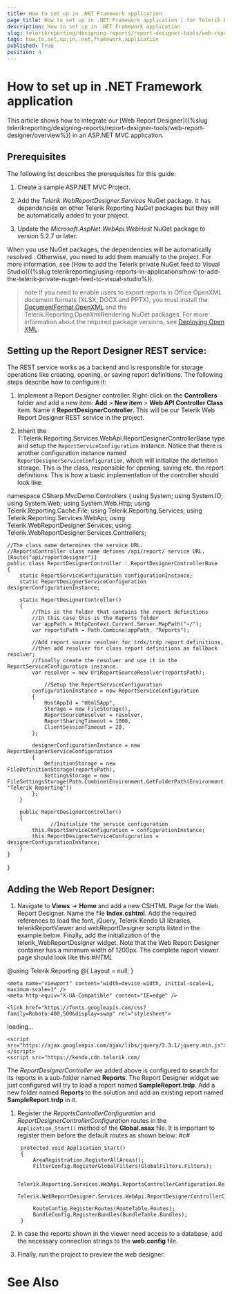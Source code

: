 ```yaml
---
title: How to set up in .NET Framework application
page_title: How to set up in .NET Framework application | for Telerik Reporting Documentation
description: How to set up in .NET Framework application
slug: telerikreporting/designing-reports/report-designer-tools/web-report-designer/how-to-set-up-in-.net-framework-application
tags: how,to,set,up,in,.net,framework,application
published: True
position: 4
---
```


# How to set up in .NET Framework application



This article shows how to integrate our [Web Report Designer]({%slug telerikreporting/designing-reports/report-designer-tools/web-report-designer/overview%})
        in an ASP.NET MVC application.
      

## Prerequisites

The following list describes the prerequisites for this guide:

1. Create a sample ASP.NET MVC Project.
            

1. Add the *Telerik.WebReportDesigner.Services* NuGet package. It has dependencies on other Telerik Reporting 
              NuGet packages but they will be automatically added to your project.
            

1. Update the *Microsoft.AspNet.WebApi.WebHost* NuGet package to version 5.2.7 or later.
          

When you use NuGet packages, the dependencies will be automatically resolved . Otherwise, you need to add them manually to the project.
          For more information, see [How to add the Telerik private NuGet feed to Visual Studio]({%slug telerikreporting/using-reports-in-applications/how-to-add-the-telerik-private-nuget-feed-to-visual-studio%}).
        

>note If you need to enable users to export reports in Office OpenXML document formats (XLSX, DOCX and PPTX), you must install the            [DocumentFormat.OpenXML](https://www.nuget.org/packages/DocumentFormat.OpenXml/)            and the Telerik.Reporting.OpenXmlRendering NuGet packages. For more information about the required package versions,            see [Deploying Open XML](25b584e0-8dd7-4cfd-8878-ffe5e0a95ad4#deploying_open_xml_sdk_for_ms_office).          


## Setting up the Report Designer REST service:

The REST service works as a backend and is responsible for storage operations like creating, opening, or saving report definitions. 
          The following steps describe how to configure it:
        

1. Implement a Report Designer controller. Right-click on the __Controllers__
              folder and add a new item: __Add__ > __New item__ > __Web API Controller Class__ item.
              Name it __ReportDesignerController__. This will be our Telerik Web Report Designer REST service in the
              project.
            

1. Inherit the T:Telerik.Reporting.Services.WebApi.ReportDesignerControllerBase type
              and setup the `ReportServiceConfiguration` instance. Notice that there is another configuration
              instance named `ReportDesignerServiceConfiguration`, which will initialize the definition storage.
              This is the class, responsible for opening, saving etc. the report definitions. This is how a basic
              implementation of the controller should look like:
            

	
namespace CSharp.MvcDemo.Controllers
{
    using System;
    using System.IO;
    using System.Web;
    using System.Web.Http;
    using Telerik.Reporting.Cache.File;
    using Telerik.Reporting.Services;
    using Telerik.Reporting.Services.WebApi;
    using Telerik.WebReportDesigner.Services;
    using Telerik.WebReportDesigner.Services.Controllers;

    //The class name determines the service URL. 
    //ReportsController class name defines /api/report/ service URL.
    [Route("api/reportdesigner")]
    public class ReportDesignerController : ReportDesignerControllerBase
    {
        static ReportServiceConfiguration configurationInstance;
        static ReportDesignerServiceConfiguration designerConfigurationInstance;

        static ReportDesignerController()
        {
            //This is the folder that contains the report definitions
            //In this case this is the Reports folder
            var appPath = HttpContext.Current.Server.MapPath("~/");
            var reportsPath = Path.Combine(appPath, "Reports");

            //Add report source resolver for trdx/trdp report definitions, 
            //then add resolver for class report definitions as fallback resolver; 
            //finally create the resolver and use it in the ReportServiceConfiguration instance.
            var resolver = new UriReportSourceResolver(reportsPath);

		      	//Setup the ReportServiceConfiguration
            configurationInstance = new ReportServiceConfiguration
            {
                HostAppId = "Html5App",
                Storage = new FileStorage(),
                ReportSourceResolver = resolver,
                ReportSharingTimeout = 1000,
                ClientSessionTimeout = 20,
            };

            designerConfigurationInstance = new ReportDesignerServiceConfiguration
            {
                DefinitionStorage = new FileDefinitionStorage(reportsPath),
                SettingsStorage = new FileSettingsStorage(Path.Combine(Environment.GetFolderPath(Environment.SpecialFolder.ApplicationData), "Telerik Reporting"))
            };
        }

        public ReportDesignerController()
        {
			      //Initialize the service configuration
            this.ReportServiceConfiguration = configurationInstance;
            this.ReportDesignerServiceConfiguration = designerConfigurationInstance;
        }
    }
}
              		        



## Adding the Web Report Designer:

1. Navigate to __Views__ -> __Home__ and add a new CSHTML Page for the Web Report Designer. Name the file __Index.cshtml__.
              Add the required references to load the font, jQuery, Telerik Kendo UI libraries,
              telerikReportViewer and webReportDesigner scripts listed in the example below. Finally,
              add the initialization of the telerik_WebReportDesigner widget. Note that the Web Report Designer container has a minimum width of 1200px.
            The complete report viewer page should look like this:#_HTML_

	
@using Telerik.Reporting
@{
    Layout = null;
}
<!DOCTYPE html>
<html xmlns="http://www.w3.org/1999/xhtml">
<head>
    <title>Telerik Web Report Designer Demo</title>

    <meta name="viewport" content="width=device-width, initial-scale=1, maximum-scale=1" />
    <meta http-equiv="X-UA-Compatible" content="IE=edge" />

    <link href="https://fonts.googleapis.com/css?family=Roboto:400,500&display=swap" rel="stylesheet">
</head>
<body>
    <div id="webReportDesigner">
        loading...
    </div>

    <script src="https://ajax.googleapis.com/ajax/libs/jquery/3.3.1/jquery.min.js"></script>
    <script src="https://kendo.cdn.telerik.com/

The *ReportDesignerController* we added above is configured to search for its reports in a sub-folder 
              named __Reports__.
              The Report Designer widget we just configured will try to load a report named __SampleReport.trdp__.
              Add a new folder named __Reports__ to the solution and add an existing report named __SampleReport.trdp__ in it.
            

1. Register the *ReportsControllerConfiguration* and *ReportDesignerControllerConfiguration* routes in 
              the `Application_Start()` method of the __Global.asax__ file.
              It is important to register them before the default routes as shown below:
            #_c#_

	
        protected void Application_Start()
        {
            AreaRegistration.RegisterAllAreas();
            FilterConfig.RegisterGlobalFilters(GlobalFilters.Filters);

            Telerik.Reporting.Services.WebApi.ReportsControllerConfiguration.RegisterRoutes(System.Web.Http.GlobalConfiguration.Configuration);
            Telerik.WebReportDesigner.Services.WebApi.ReportDesignerControllerConfiguration.RegisterRoutes(System.Web.Http.GlobalConfiguration.Configuration);

            RouteConfig.RegisterRoutes(RouteTable.Routes);
            BundleConfig.RegisterBundles(BundleTable.Bundles);
        }
      



1. In case the reports shown in the viewer need access to a database, add the necessary connection strings to the __web.config__ file.
            

1. Finally, run the project to preview the web designer.
            

# See Also
